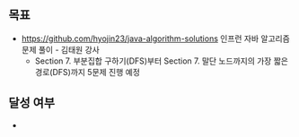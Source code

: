 ## 목표

- https://github.com/hyojin23/java-algorithm-solutions 인프런 자바 알고리즘 문제 풀이 - 김태원 강사
  - Section 7. 부분집합 구하기(DFS)부터 Section 7. 말단 노드까지의 가장 짧은 경로(DFS)까지 5문제 진행 예정

## 달성 여부
-
